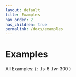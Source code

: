 ```yaml
---
layout: default
title: Examples
nav_order: 2
has_children: true
permalink: /docs/examples
---
```


# Examples

All Examples:
{: .fs-6 .fw-300 }